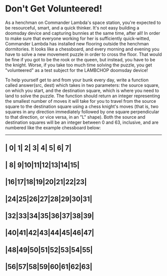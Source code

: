 # Don't Get Volunteered!

As a henchman on Commander Lambda's space station, you're expected to be resourceful, smart, and a quick thinker. It's not easy building a doomsday device and capturing bunnies at the same time, after all! In order to make sure that everyone working for her is sufficiently quick-witted, Commander Lambda has installed new flooring outside the henchman dormitories. It looks like a chessboard, and every morning and evening you have to solve a new movement puzzle in order to cross the floor. That would be fine if you got to be the rook or the queen, but instead, you have to be the knight. Worse, if you take too much time solving the puzzle, you get "volunteered" as a test subject for the LAMBCHOP doomsday device!

To help yourself get to and from your bunk every day, write a function called answer(src, dest) which takes in two parameters: the source square, on which you start, and the destination square, which is where you need to land to solve the puzzle.  The function should return an integer representing the smallest number of moves it will take for you to travel from the source square to the destination square using a chess knight's moves (that is, two squares in any direction immediately followed by one square perpendicular to that direction, or vice versa, in an "L" shape).  Both the source and destination squares will be an integer between 0 and 63, inclusive, and are numbered like the example chessboard below:


 -------------------------
 | 0| 1| 2| 3| 4| 5| 6| 7|
 -------------------------
 | 8| 9|10|11|12|13|14|15|
 -------------------------
 |16|17|18|19|20|21|22|23|
 -------------------------
 |24|25|26|27|28|29|30|31|
 -------------------------
 |32|33|34|35|36|37|38|39|
 -------------------------
 |40|41|42|43|44|45|46|47|
 -------------------------
 |48|49|50|51|52|53|54|55|
 -------------------------
 |56|57|58|59|60|61|62|63|
 -------------------------
